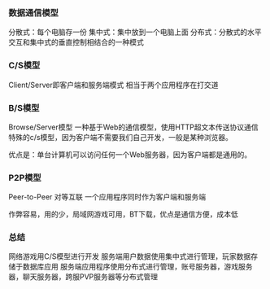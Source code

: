 ### 数据通信模型
分散式：每个电脑存一份
集中式：集中放到一个电脑上面
分布式：分散式的水平交互和集中式的垂直控制相结合的一种模式

### C/S模型
Client/Server即客户端和服务端模式
相当于两个应用程序在打交道

### B/S模型
Browse/Server模型
一种基于Web的通信模型，使用HTTP超文本传送协议通信
特殊的c/s模型，因为客户端不需要我们自己开发，一般是某种浏览器。

优点是：单台计算机可以访问任何一个Web服务器，因为客户端都是通用的。

### P2P模型
Peer-to-Peer
对等互联
一个应用程序同时作为客户端和服务端

作弊容易，用的少，局域网游戏可用，BT下载，优点是通信方便，成本低 

### 总结
网络游戏用C/S模型进行开发
服务端用户数据使用集中式进行管理，玩家数据存储于数据库应用
服务端应用程序使用分布式进行管理，账号服务器，游戏服务器，聊天服务器，跨服PVP服务器等分布式管理
 